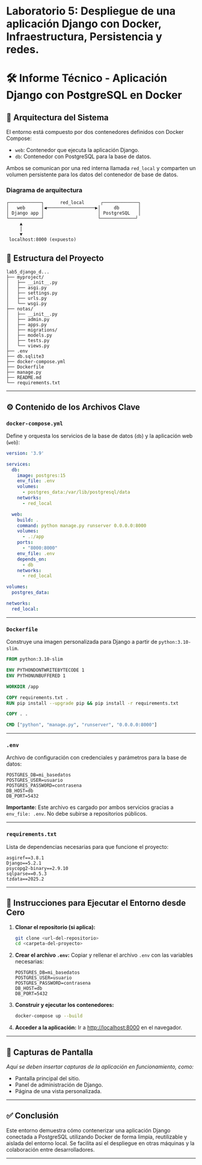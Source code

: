 # Laboratorio 5: Despliegue de una aplicación Django con Docker, Infraestructura, Persistencia y redes.

# 🛠️ Informe Técnico - Aplicación Django con PostgreSQL en Docker

## 📐 Arquitectura del Sistema

El entorno está compuesto por dos contenedores definidos con Docker Compose:

- `web`: Contenedor que ejecuta la aplicación Django.
- `db`: Contenedor con PostgreSQL para la base de datos.

Ambos se comunican por una red interna llamada `red_local` y comparten un volumen persistente para los datos del contenedor de base de datos.

### Diagrama de arquitectura

```
┌────────────┐      red_local      ┌─────────────┐
│   web      │◀──────────────────▶│     db       │
│ Django app │                    │ PostgreSQL   │
└────────────┘                    └─────────────┘
     ▲
     │
     ▼
 localhost:8000 (expuesto)
```

## 📁 Estructura del Proyecto

```
lab5_django_d...
├── myproject/
│   ├── __init__.py
│   ├── asgi.py
│   ├── settings.py
│   ├── urls.py
│   └── wsgi.py
├── notas/
│   ├── __init__.py
│   ├── admin.py
│   ├── apps.py
│   ├── migrations/
│   ├── models.py
│   ├── tests.py
│   └── views.py
├── .env
├── db.sqlite3
├── docker-compose.yml
├── Dockerfile
├── manage.py
├── README.md
└── requirements.txt
```

---

## ⚙️ Contenido de los Archivos Clave

### `docker-compose.yml`

Define y orquesta los servicios de la base de datos (`db`) y la aplicación web (`web`):

```yaml
version: '3.9'

services:
  db:
    image: postgres:15
    env_file: .env
    volumes:
      - postgres_data:/var/lib/postgresql/data
    networks:
      - red_local

  web:
    build: .
    command: python manage.py runserver 0.0.0.0:8000
    volumes:
      - .:/app
    ports:
      - "8000:8000"
    env_file: .env
    depends_on:
      - db
    networks:
      - red_local

volumes:
  postgres_data:

networks:
  red_local:
```

---

### `Dockerfile`

Construye una imagen personalizada para Django a partir de `python:3.10-slim`.

```dockerfile
FROM python:3.10-slim

ENV PYTHONDONTWRITEBYTECODE 1
ENV PYTHONUNBUFFERED 1

WORKDIR /app

COPY requirements.txt .
RUN pip install --upgrade pip && pip install -r requirements.txt

COPY . .

CMD ["python", "manage.py", "runserver", "0.0.0.0:8000"]
```

---

### `.env`

Archivo de configuración con credenciales y parámetros para la base de datos:

```dotenv
POSTGRES_DB=mi_basedatos
POSTGRES_USER=usuario
POSTGRES_PASSWORD=contrasena
DB_HOST=db
DB_PORT=5432
```

**Importante:** Este archivo es cargado por ambos servicios gracias a `env_file: .env`. No debe subirse a repositorios públicos.

---

### `requirements.txt`

Lista de dependencias necesarias para que funcione el proyecto:

```
asgiref==3.8.1
Django==5.2.1
psycopg2-binary==2.9.10
sqlparse==0.5.3
tzdata==2025.2
```

---

## 🚀 Instrucciones para Ejecutar el Entorno desde Cero

1. **Clonar el repositorio (si aplica):**
   ```bash
   git clone <url-del-repositorio>
   cd <carpeta-del-proyecto>
   ```

2. **Crear el archivo `.env`:**
   Copiar y rellenar el archivo `.env` con las variables necesarias:

   ```dotenv
   POSTGRES_DB=mi_basedatos
   POSTGRES_USER=usuario
   POSTGRES_PASSWORD=contrasena
   DB_HOST=db
   DB_PORT=5432
   ```

3. **Construir y ejecutar los contenedores:**
   ```bash
   docker-compose up --build
   ```

4. **Acceder a la aplicación:**
   Ir a [http://localhost:8000](http://localhost:8000) en el navegador.

---

## 📸 Capturas de Pantalla

_Aquí se deben insertar capturas de la aplicación en funcionamiento, como:_

- Pantalla principal del sitio.
- Panel de administración de Django.
- Página de una vista personalizada.

---

## ✅ Conclusión

Este entorno demuestra cómo contenerizar una aplicación Django conectada a PostgreSQL utilizando Docker de forma limpia, reutilizable y aislada del entorno local. Se facilita así el despliegue en otras máquinas y la colaboración entre desarrolladores.

---
